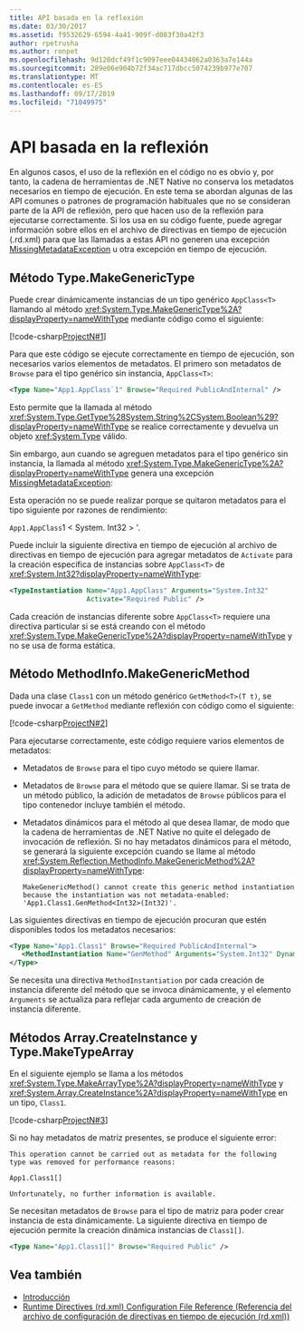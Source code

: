 ```yaml
---
title: API basada en la reflexión
ms.date: 03/30/2017
ms.assetid: f9532629-6594-4a41-909f-d083f30a42f3
author: rpetrusha
ms.author: ronpet
ms.openlocfilehash: 9d120dcf49f1c9097eee04434062a0363a7e144a
ms.sourcegitcommit: 289e06e904b72f34ac717dbcc5074239b977e707
ms.translationtype: MT
ms.contentlocale: es-ES
ms.lasthandoff: 09/17/2019
ms.locfileid: "71049975"
---
```

# <a name="apis-that-rely-on-reflection"></a>API basada en la reflexión
En algunos casos, el uso de la reflexión en el código no es obvio y, por tanto, la cadena de herramientas de .NET Native no conserva los metadatos necesarios en tiempo de ejecución. En este tema se abordan algunas de las API comunes o patrones de programación habituales que no se consideran parte de la API de reflexión, pero que hacen uso de la reflexión para ejecutarse correctamente. Si los usa en su código fuente, puede agregar información sobre ellos en el archivo de directivas en tiempo de ejecución (.rd.xml) para que las llamadas a estas API no generen una excepción [MissingMetadataException](missingmetadataexception-class-net-native.md) u otra excepción en tiempo de ejecución.  
  
## <a name="typemakegenerictype-method"></a>Método Type.MakeGenericType  
 Puede crear dinámicamente instancias de un tipo genérico `AppClass<T>` llamando al método <xref:System.Type.MakeGenericType%2A?displayProperty=nameWithType> mediante código como el siguiente:  
  
 [!code-csharp[ProjectN#1](../../../samples/snippets/csharp/VS_Snippets_CLR/projectn/cs/type_makegenerictype1.cs#1)]  
  
 Para que este código se ejecute correctamente en tiempo de ejecución, son necesarios varios elementos de metadatos. El primero son metadatos de `Browse` para el tipo genérico sin instancia, `AppClass<T>`:  
  
```xml  
<Type Name="App1.AppClass`1" Browse="Required PublicAndInternal" />  
```  
  
 Esto permite que la llamada al método <xref:System.Type.GetType%28System.String%2CSystem.Boolean%29?displayProperty=nameWithType> se realice correctamente y devuelva un objeto <xref:System.Type> válido.  
  
 Sin embargo, aun cuando se agreguen metadatos para el tipo genérico sin instancia, la llamada al método <xref:System.Type.MakeGenericType%2A?displayProperty=nameWithType> genera una excepción [MissingMetadataException](missingmetadataexception-class-net-native.md):  
  
Esta operación no se puede realizar porque se quitaron metadatos para el tipo siguiente por razones de rendimiento:  
  
`App1.AppClass`1 < System. Int32 > '.  
  
 Puede incluir la siguiente directiva en tiempo de ejecución al archivo de directivas en tiempo de ejecución para agregar metadatos de `Activate` para la creación específica de instancias sobre `AppClass<T>` de <xref:System.Int32?displayProperty=nameWithType>:  
  
```xml  
<TypeInstantiation Name="App1.AppClass" Arguments="System.Int32"   
                   Activate="Required Public" />  
```  
  
 Cada creación de instancias diferente sobre `AppClass<T>` requiere una directiva particular si se está creando con el método <xref:System.Type.MakeGenericType%2A?displayProperty=nameWithType> y no se usa de forma estática.  
  
## <a name="methodinfomakegenericmethod-method"></a>Método MethodInfo.MakeGenericMethod  
 Dada una clase `Class1` con un método genérico `GetMethod<T>(T t)`, se puede invocar a `GetMethod` mediante reflexión con código como el siguiente:  
  
 [!code-csharp[ProjectN#2](../../../samples/snippets/csharp/VS_Snippets_CLR/projectn/cs/makegenericmethod1.cs#2)]  
  
 Para ejecutarse correctamente, este código requiere varios elementos de metadatos:  
  
- Metadatos de `Browse` para el tipo cuyo método se quiere llamar.  
  
- Metadatos de `Browse` para el método que se quiere llamar.  Si se trata de un método público, la adición de metadatos de `Browse` públicos para el tipo contenedor incluye también el método.  
  
- Metadatos dinámicos para el método al que desea llamar, de modo que la cadena de herramientas de .NET Native no quite el delegado de invocación de reflexión. Si no hay metadatos dinámicos para el método, se generará la siguiente excepción cuando se llame al método <xref:System.Reflection.MethodInfo.MakeGenericMethod%2A?displayProperty=nameWithType>:  
  
    ```output
    MakeGenericMethod() cannot create this generic method instantiation because the instantiation was not metadata-enabled: 'App1.Class1.GenMethod<Int32>(Int32)'.  
    ```  
  
 Las siguientes directivas en tiempo de ejecución procuran que estén disponibles todos los metadatos necesarios:  
  
```xml  
<Type Name="App1.Class1" Browse="Required PublicAndInternal">  
   <MethodInstantiation Name="GenMethod" Arguments="System.Int32" Dynamic="Required"/>  
</Type>  
```  
  
 Se necesita una directiva `MethodInstantiation` por cada creación de instancia diferente del método que se invoca dinámicamente, y el elemento `Arguments` se actualiza para reflejar cada argumento de creación de instancia diferente.  
  
## <a name="arraycreateinstance-and-typemaketypearray-methods"></a>Métodos Array.CreateInstance y Type.MakeTypeArray  
 En el siguiente ejemplo se llama a los métodos <xref:System.Type.MakeArrayType%2A?displayProperty=nameWithType> y <xref:System.Array.CreateInstance%2A?displayProperty=nameWithType> en un tipo, `Class1`.  
  
 [!code-csharp[ProjectN#3](../../../samples/snippets/csharp/VS_Snippets_CLR/projectn/cs/array1.cs#3)]  
  
 Si no hay metadatos de matriz presentes, se produce el siguiente error:  
  
```output
This operation cannot be carried out as metadata for the following type was removed for performance reasons:  
  
App1.Class1[]  
  
Unfortunately, no further information is available.  
```  
  
 Se necesitan metadatos de `Browse` para el tipo de matriz para poder crear instancia de esta dinámicamente.  La siguiente directiva en tiempo de ejecución permite la creación dinámica instancias de `Class1[]`.  
  
```xml  
<Type Name="App1.Class1[]" Browse="Required Public" />  
```  
  
## <a name="see-also"></a>Vea también

- [Introducción](getting-started-with-net-native.md)
- [Runtime Directives (rd.xml) Configuration File Reference (Referencia del archivo de configuración de directivas en tiempo de ejecución (rd.xml))](runtime-directives-rd-xml-configuration-file-reference.md)
